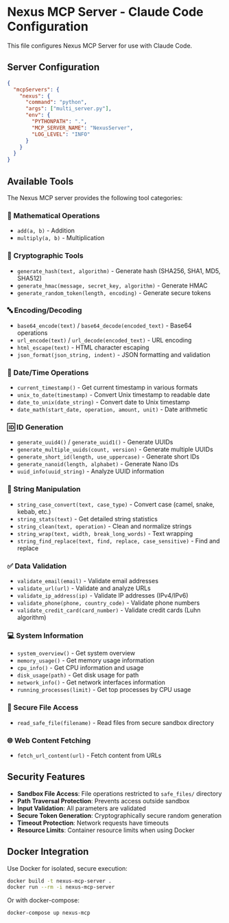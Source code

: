 # Nexus MCP Server - Claude Code Configuration

This file configures Nexus MCP Server for use with Claude Code.

## Server Configuration

```json
{
  "mcpServers": {
    "nexus": {
      "command": "python",
      "args": ["multi_server.py"],
      "env": {
        "PYTHONPATH": ".",
        "MCP_SERVER_NAME": "NexusServer",
        "LOG_LEVEL": "INFO"
      }
    }
  }
}
```

## Available Tools

The Nexus MCP server provides the following tool categories:

### 🧮 Mathematical Operations
- `add(a, b)` - Addition
- `multiply(a, b)` - Multiplication

### 🔐 Cryptographic Tools  
- `generate_hash(text, algorithm)` - Generate hash (SHA256, SHA1, MD5, SHA512)
- `generate_hmac(message, secret_key, algorithm)` - Generate HMAC
- `generate_random_token(length, encoding)` - Generate secure tokens

### 🔤 Encoding/Decoding
- `base64_encode(text)` / `base64_decode(encoded_text)` - Base64 operations
- `url_encode(text)` / `url_decode(encoded_text)` - URL encoding
- `html_escape(text)` - HTML character escaping
- `json_format(json_string, indent)` - JSON formatting and validation

### 📅 Date/Time Operations
- `current_timestamp()` - Get current timestamp in various formats
- `unix_to_date(timestamp)` - Convert Unix timestamp to readable date
- `date_to_unix(date_string)` - Convert date to Unix timestamp
- `date_math(start_date, operation, amount, unit)` - Date arithmetic

### 🆔 ID Generation
- `generate_uuid4()` / `generate_uuid1()` - Generate UUIDs
- `generate_multiple_uuids(count, version)` - Generate multiple UUIDs
- `generate_short_id(length, use_uppercase)` - Generate short IDs
- `generate_nanoid(length, alphabet)` - Generate Nano IDs
- `uuid_info(uuid_string)` - Analyze UUID information

### 📝 String Manipulation
- `string_case_convert(text, case_type)` - Convert case (camel, snake, kebab, etc.)
- `string_stats(text)` - Get detailed string statistics
- `string_clean(text, operation)` - Clean and normalize strings
- `string_wrap(text, width, break_long_words)` - Text wrapping
- `string_find_replace(text, find, replace, case_sensitive)` - Find and replace

### ✅ Data Validation
- `validate_email(email)` - Validate email addresses
- `validate_url(url)` - Validate and analyze URLs
- `validate_ip_address(ip)` - Validate IP addresses (IPv4/IPv6)
- `validate_phone(phone, country_code)` - Validate phone numbers
- `validate_credit_card(card_number)` - Validate credit cards (Luhn algorithm)

### 💻 System Information
- `system_overview()` - Get system overview
- `memory_usage()` - Get memory usage information
- `cpu_info()` - Get CPU information and usage
- `disk_usage(path)` - Get disk usage for path
- `network_info()` - Get network interfaces information
- `running_processes(limit)` - Get top processes by CPU usage

### 📁 Secure File Access
- `read_safe_file(filename)` - Read files from secure sandbox directory

### 🌐 Web Content Fetching
- `fetch_url_content(url)` - Fetch content from URLs

## Security Features

- **Sandbox File Access**: File operations restricted to `safe_files/` directory
- **Path Traversal Protection**: Prevents access outside sandbox
- **Input Validation**: All parameters are validated
- **Secure Token Generation**: Cryptographically secure random generation
- **Timeout Protection**: Network requests have timeouts
- **Resource Limits**: Container resource limits when using Docker

## Docker Integration

Use Docker for isolated, secure execution:

```bash
docker build -t nexus-mcp-server .
docker run --rm -i nexus-mcp-server
```

Or with docker-compose:

```bash
docker-compose up nexus-mcp
```